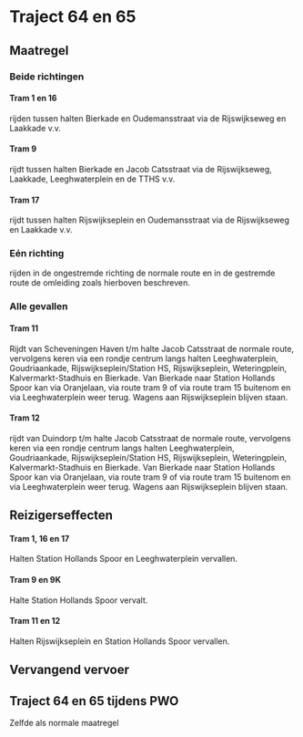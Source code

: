# Traject 64 en 65 
## Maatregel
### Beide richtingen

#### Tram 1 en 16
rijden tussen halten Bierkade en Oudemansstraat via de Rijswijkseweg en Laakkade v.v.

#### Tram 9
rijdt tussen halten Bierkade en Jacob Catsstraat via de Rijswijkseweg, Laakkade, Leeghwaterplein en de TTHS v.v.

#### Tram 17
rijdt tussen halten Rijswijkseplein en Oudemansstraat via de Rijswijkseweg en Laakkade v.v.

### Eén richting
rijden in de ongestremde richting de normale route en in de gestremde route de omleiding zoals hierboven beschreven.

### Alle gevallen

#### Tram 11 
Rijdt van Scheveningen Haven t/m halte Jacob Catsstraat de normale route, vervolgens keren via een rondje centrum langs halten Leeghwaterplein, Goudriaankade, Rijswijkseplein/Station HS, Rijswijkseplein, Weteringplein, Kalvermarkt-Stadhuis en Bierkade. Van Bierkade naar Station Hollands Spoor kan via Oranjelaan, via route tram 9 of via route tram 15 buitenom en via Leeghwaterplein weer terug.
Wagens aan Rijswijkseplein blijven staan.

#### Tram 12
rijdt van Duindorp t/m halte Jacob Catsstraat de normale route, vervolgens keren via een rondje centrum langs halten Leeghwaterplein, Goudriaankade, Rijswijkseplein/Station HS, Rijswijkseplein, Weteringplein, Kalvermarkt-Stadhuis en Bierkade. Van Bierkade naar Station Hollands Spoor kan via Oranjelaan, via route tram 9 of via route tram 15 buitenom en via Leeghwaterplein weer terug.
Wagens aan Rijswijkseplein blijven staan.

## Reizigerseffecten

#### Tram 1, 16 en 17
Halten Station Hollands Spoor en Leeghwaterplein vervallen.

#### Tram 9 en 9K
Halte Station Hollands Spoor vervalt.

#### Tram 11 en 12
Halten Rijswijkseplein en Station Hollands Spoor vervallen.

## Vervangend vervoer

## Traject 64 en 65 tijdens PWO
Zelfde als normale maatregel

